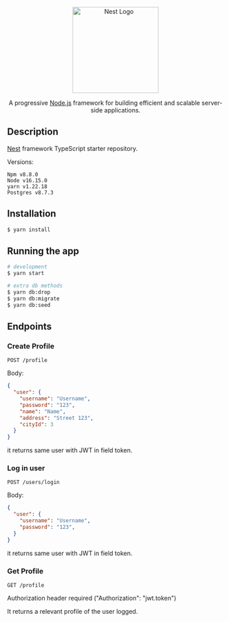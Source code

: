 <p align="center">
  <a href="http://nestjs.com/" target="blank"><img src="https://nestjs.com/img/logo-small.svg" width="200" alt="Nest Logo" /></a>
</p>

[circleci-image]: https://img.shields.io/circleci/build/github/nestjs/nest/master?token=abc123def456
[circleci-url]: https://circleci.com/gh/nestjs/nest

  <p align="center">A progressive <a href="http://nodejs.org" target="_blank">Node.js</a> framework for building efficient and scalable server-side applications.</p>
    <p align="center">
</p>

## Description

[Nest](https://github.com/nestjs/nest) framework TypeScript starter repository.

Versions:
```
Npm v8.8.0
Node v16.15.0
yarn v1.22.18
Postgres v8.7.3
```

## Installation

```bash
$ yarn install
```

## Running the app

```bash
# development
$ yarn start

# extra db methods
$ yarn db:drop
$ yarn db:migrate
$ yarn db:seed
```

## Endpoints

### Create Profile

```
POST /profile
```
Body:
```json
{
  "user": {
    "username": "Username",
    "password": "123",
    "name": "Name",
    "address": "Street 123",
    "cityId": 3
  }
}
```

it returns same user with JWT in field token.


### Log in user
```
POST /users/login
```
Body:
```json
{
  "user": {
    "username": "Username",
    "password": "123",
  }
}
```

it returns same user with JWT in field token.

### Get Profile
```
GET /profile
```

Authorization header required ("Authorization": "jwt.token")

It returns a relevant profile of the user logged.